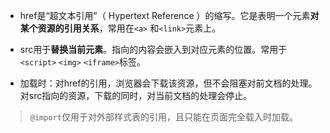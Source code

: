  * href是“超文本引用”（ Hypertext Reference ）的缩写。它是表明一个元素**对某个资源的引用关系**，常用在`<a>` 和`<link>`元素上。
 
 * src用于**替换当前元素**。指向的内容会嵌入到对应元素的位置。常用于`<script>` `<img>` `<iframe>`标签。

 * 加载时：对href的引用，浏览器会下载该资源，但不会阻塞对前文档的处理。对src指向的资源，下载的同时，对当前文档的处理会停止。

 > `@import`仅用于对外部样式表的引用，且只能在页面完全载入时加载。